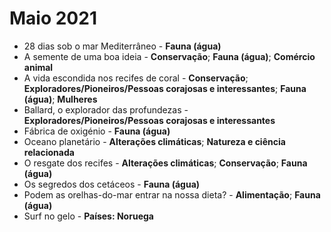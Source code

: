 # Maio 2021

* 28 dias sob o mar Mediterrâneo - **Fauna (água)** 
* A semente de uma boa ideia - **Conservação**; **Fauna (água)**; **Comércio animal**
* A vida escondida nos recifes de coral - **Conservação**; **Exploradores/Pioneiros/Pessoas corajosas e interessantes**; **Fauna (água)**; **Mulheres**
* Ballard, o explorador das profundezas - **Exploradores/Pioneiros/Pessoas corajosas e interessantes**
* Fábrica de oxigénio - **Fauna (água)**
* Oceano planetário - **Alterações climáticas**; **Natureza e ciência relacionada**
* O resgate dos recifes - **Alterações climáticas**; **Conservação**; **Fauna (água)**
* Os segredos dos cetáceos - **Fauna (água)**
* Podem as orelhas-do-mar entrar na nossa dieta? - **Alimentação**; **Fauna (água)**
* Surf no gelo - **Países: Noruega**
